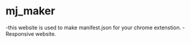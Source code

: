 # mj_maker

-this website is used to make manifest.json for your chrome extenstion.
-Responsive website.
